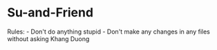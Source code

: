# Su-and-Friend

Rules:
    - Don't do anything stupid
    - Don't make any changes in any files without asking Khang Duong